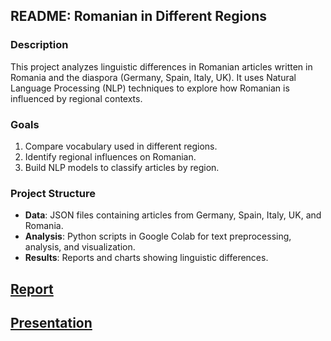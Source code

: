 ## README: Romanian in Different Regions

### Description
This project analyzes linguistic differences in Romanian articles written in Romania and the diaspora (Germany, Spain, Italy, UK). It uses Natural Language Processing (NLP) techniques to explore how Romanian is influenced by regional contexts.

### Goals
1. Compare vocabulary used in different regions.
2. Identify regional influences on Romanian.
3. Build NLP models to classify articles by region.

### Project Structure
- **Data**: JSON files containing articles from Germany, Spain, Italy, UK, and Romania.
- **Analysis**: Python scripts in Google Colab for text preprocessing, analysis, and visualization.
- **Results**: Reports and charts showing linguistic differences.

## [Report](./Report.pdf)

## [Presentation](./Romanian-in-different-regions.pdf)